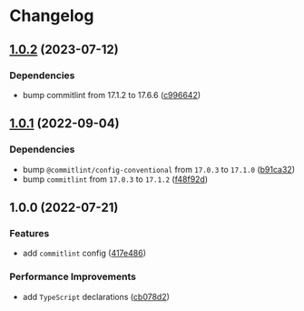 # Changelog

## [1.0.2](https://github.com/binden-js/commitlint-config/compare/v1.0.1...v1.0.2) (2023-07-12)

### Dependencies

- bump commitlint from 17.1.2 to 17.6.6 ([c996642](https://github.com/binden-js/commitlint-config/commit/c996642b623f4439c92930619ea7d23a0510cca5))

## [1.0.1](https://github.com/binden-js/commitlint-config/compare/v1.0.0...v1.0.1) (2022-09-04)

### Dependencies

- bump `@commitlint/config-conventional` from `17.0.3` to `17.1.0` ([b91ca32](https://github.com/binden-js/commitlint-config/commit/b91ca32260fa37d5ce5a95f877dca919a0be93a6))
- bump `commitlint` from `17.0.3` to `17.1.2` ([f48f92d](https://github.com/binden-js/commitlint-config/commit/f48f92ded3efe2fd21e1afc1f3847ee895273cfe))

## 1.0.0 (2022-07-21)

### Features

- add `commitlint` config ([417e486](https://github.com/binden-js/commitlint-config/commit/417e4866f74989685cb41f6ea56fd69745ceae22))

### Performance Improvements

- add `TypeScript` declarations ([cb078d2](https://github.com/binden-js/commitlint-config/commit/cb078d231c678ff620a1fc7d222531d3698f2a8b))
